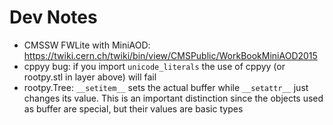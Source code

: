 # Dev Notes

 - CMSSW FWLite with MiniAOD: https://twiki.cern.ch/twiki/bin/view/CMSPublic/WorkBookMiniAOD2015
 - cppyy bug: if you import `unicode_literals` the use of cppyy (or rootpy.stl in layer above) will fail
 - rootpy.Tree: `__setitem__` sets the actual buffer while `__setattr__` just changes its value. This is an important distinction since the objects used as buffer are special, but their values are basic types